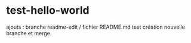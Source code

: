 # test-hello-world
ajouts : branche readme-edit / fichier README.md
test création nouvelle branche et merge.
